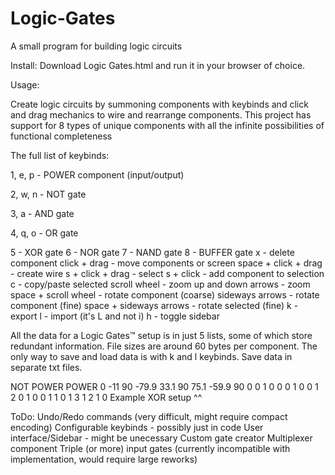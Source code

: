# Logic-Gates
A small program for building logic circuits

Install: Download Logic Gates.html and run it in your browser of choice.

Usage:

Create logic circuits by summoning components with keybinds and click and drag mechanics to wire and rearrange components.
This project has support for 8 types of unique components with all the infinite possibilities of functional completeness

The full list of keybinds:

1, e, p - POWER component (input/output)

2, w, n - NOT gate

3, a - AND gate

4, q, o - OR gate

5 - XOR gate
6 - NOR gate
7 - NAND gate
8 - BUFFER gate
x - delete component
click + drag - move components or screen
space + click + drag - create wire
s + click + drag - select
s + click - add component to selection
c - copy/paste selected
scroll wheel - zoom
up and down arrows - zoom
space + scroll wheel - rotate component (coarse)
sideways arrows - rotate component (fine)
space + sideways arrows - rotate selected (fine)
k - export
l - import (it's L and not i)
h - toggle sidebar

All the data for a Logic Gates™ setup is in just 5 lists, some of which store redundant information. File sizes are around 60 bytes per component. The only way to save and load data is with k and l keybinds. Save data in separate txt files.

NOT POWER POWER 0 -11 90 -79.9 33.1 90 75.1 -59.9 90 0 0 1 0 0 0 1 0 0 1 2 0 1 0 0 1 1 0 1 3 1 2 1 0
Example XOR setup ^^

ToDo: 
Undo/Redo commands (very difficult, might require compact encoding)
Configurable keybinds - possibly just in code
User interface/Sidebar - might be unecessary
Custom gate creator
Multiplexer component
Triple (or more) input gates (currently incompatible with implementation, would require large reworks)
